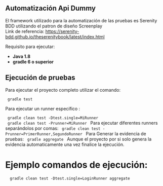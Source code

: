 Automatización Api Dummy
---  

El framework utilizado para la automatización de las pruebas es Serenity BDD utilizando el patron de diseño Screenplay  
Link de referencia: https://serenity-bdd.github.io/theserenitybook/latest/index.html

Requisito para ejecutar:
+ **Java 1.8**
+ **gradle 6 o superior**

Ejecución de pruebas
---  

Para ejecutar el proyecto completo utilizar el comando:
```
 gradle test   
```  
Para ejecutar un runner específico :

```  gradle clean test -Dtest.single=MiRunner  ```   
```  gradle clean test -Prunner=MiRunner  ```
Para ejecutar diferentes runners separándolos por comas:
```  gradle clean test -Prunner=PrimerRunner,SegundoRunner  ```
Para Generar la evidencia de pruebas:
```  gradle aggregate  ```
Aunque el proyecto por si solo genera la evidencia automaticamente una vez finalice la ejecución.
# Ejemplo comandos de ejecución:
```   gradle clean test -Dtest.single=LoginRunner aggregate  ```  